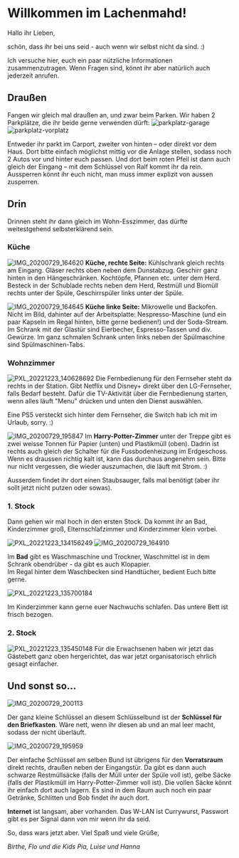 # Willkommen im Lachenmahd!

Hallo ihr Lieben,

schön, dass ihr bei uns seid - auch wenn wir selbst nicht da sind. :)


Ich versuche hier, euch ein paar nützliche Informationen zusammenzutragen. Wenn Fragen sind, könnt ihr aber natürlich auch jederzeit anrufen.


## Draußen

Fangen wir gleich mal draußen an, und zwar beim Parken. Wir haben 2 Parkplätze, die ihr beide gerne verwenden dürft:
![parkplatz-garage](https://user-images.githubusercontent.com/22906149/209480965-4dd8c081-11ea-465b-af84-a13aa386352d.jpg)
![parkplatz-vorplatz](https://user-images.githubusercontent.com/22906149/209480970-c5ae823f-69b3-4da5-8614-35aaddeadcad.jpg)

Entweder ihr parkt im Carport, zweiter von hinten – oder direkt vor dem Haus. Dort bitte einfach möglichst mittig vor die Anlage stellen, sodass noch 2 Autos vor und hinter euch passen. Und dort beim roten Pfeil ist dann auch gleich der Eingang – mit dem Schlüssel von Ralf kommt ihr da rein. Aussperren könnt ihr euch nicht, man muss immer explizit von aussen zusperren.


## Drin

Drinnen steht ihr dann gleich im Wohn-Esszimmer, das dürfte weitestgehend selbsterklärend sein.


### Küche

![IMG_20200729_164620](https://user-images.githubusercontent.com/22906149/209481192-a98f108a-4493-44db-8e6f-ea0ab4930641.jpg)
**Küche, rechte Seite:** Kühlschrank gleich rechts am Eingang. Gläser rechts oben neben dem Dunstabzug. Geschirr ganz hinten in den Hängeschränken. Kochtöpfe, Pfannen etc. unter dem Herd. Besteck in der Schublade rechts neben dem Herd, Restmüll und Biomüll rechts unter der Spüle, 
Geschirrspüler links unter der Spüle.

![IMG_20200729_164645](https://user-images.githubusercontent.com/22906149/209481204-3722872b-66c4-4775-9a78-8fbd5d3c2c63.jpg)
**Küche linke Seite:** Mikrowelle und Backofen. 
Nicht im Bild, dahinter auf der Arbeitsplatte: Nespresso-Maschine (und ein paar Kapseln im Regal hinten, bitte gerne bedienen!) und der Soda-Stream. Im Schrank mit der Glastür sind Eierbecher, Espresso-Tassen und div. Gewürze. Im ganz schmalen Schrank unten links neben der Spülmaschine sind Spülmaschinen-Tabs.

### Wohnzimmer

![PXL_20221223_140628692](https://user-images.githubusercontent.com/22906149/209481813-cdd3dc51-3a9d-4463-a0cf-60206554e047.jpg)
Die Fernbedienung für den Fernseher steht da rechts in der Station. Gibt Netflix und Disney+ direkt über den LG-Fernseher, falls Bedarf besteht. Dafür die TV-Aktivität über die Fernbedienung starten, wenn alles läuft "Menu" drücken und unten den Dienst auswählen.

Eine PS5 versteckt sich hinter dem Fernseher, die Switch hab ich mit im Urlaub, sorry. :)

![IMG_20200729_195847](https://user-images.githubusercontent.com/22906149/209481953-77256ed1-1a79-46e4-9d95-f339ab7c0b41.jpg)
Im **Harry-Potter-Zimmer** unter der Treppe gibt es zwei weisse Tonnen für Papier (unten) und Plastikmüll (oben). Dadrin ist rechts auch gleich der Schalter für die Fussbodenheizung im Erdgeschoss. Wenn es draussen richtig kalt ist, kann das durchaus angenehm sein. Bitte nur nicht vergessen, die wieder auszumachen, die läuft mit Strom. :) 

Ausserdem findet ihr dort einen Staubsauger, falls mal benötigt (aber ihr sollt jetzt nicht putzen oder sowas).

### 1. Stock

Dann gehen wir mal hoch in den ersten Stock. Da kommt ihr an Bad, Kinderzimmer groß, Elternschlafzimmer und Kinderzimmer klein vorbei.

![PXL_20221223_134156249](https://user-images.githubusercontent.com/22906149/209482011-3d9a67a6-52e2-4944-bf4f-b80ca7b30ee3.jpg)
![IMG_20200729_164910](https://user-images.githubusercontent.com/22906149/209482002-7473fa70-9cf5-451c-a1d7-e9cf4be1ffa4.jpg)

Im **Bad** gibt es Waschmaschine und Trockner, Waschmittel ist in dem Schrank obendrüber - da gibt es auch Klopapier.  
Im Regal hinter dem Waschbecken sind Handtücher, bedient Euch bitte gerne.


![PXL_20221223_135700184](https://user-images.githubusercontent.com/22906149/209482108-203d34dd-28ce-48de-9561-fb3042d98a47.jpg)

Im Kinderzimmer kann gerne euer Nachwuchs schlafen. Das untere Bett ist frisch bezogen.


### 2. Stock

![PXL_20221223_135450148](https://user-images.githubusercontent.com/22906149/209482145-f076e90e-525a-4ffd-8717-f3152b1d3a73.jpg)
Für die Erwachsenen haben wir jetzt das Gästebett ganz oben hergerichtet, das war jetzt organisatorisch ehrlich gesagt einfacher.


## Und sonst so...

![IMG_20200729_200113](https://user-images.githubusercontent.com/22906149/209482189-8293ba86-9618-43c7-af08-607275703c64.jpg)

Der ganz kleine Schlüssel an diesem Schlüsselbund ist der **Schlüssel für den Briefkasten**. Wäre nett, wenn ihr diesen ab und an mal leer macht, sodass der nicht überläuft.

![IMG_20200729_195959](https://user-images.githubusercontent.com/22906149/209482431-e5e016ed-b7e3-43e9-97f7-54f8314fc684.jpg)


Der einfache Schlüssel am selben Bund ist übrigens für den **Vorratsraum** direkt rechts, draußen neben der Eingangstür. Da gibt es dann auch schwarze Restmüllsäcke (falls der Müll unter der Spüle voll ist), gelbe Säcke (falls der Plastikmüll im Harry-Potter-Zimmer voll ist). Die vollen Säcke könnt ihr einfach dort auch lagern. Es sind in dem Raum auch noch ein paar Getränke, Schlitten und Bob findet ihr auch dort.


**Internet** ist langsam, aber vorhanden. Das W-LAN ist Currywurst, Passwort gibt es per Signal dann von mir wenn ihr da seid.



So, dass wars jetzt aber. Viel Spaß und viele Grüße,


*Birthe, Flo und die Kids Pia, Luise und Hanna*

